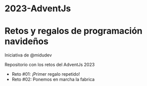 # 2023-AdventJs
# Retos y regalos de programación navideños

Iniciativa de @midudev

Repositorio con los retos del AdventJs 2023

- Reto #01: ¡Primer regalo repetido!
- Reto #02: Ponemos en marcha la fabrica